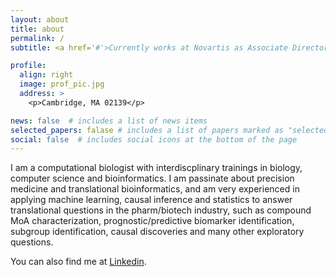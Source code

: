 ```yaml
---
layout: about
title: about
permalink: /
subtitle: <a href='#'>Currently works at Novartis as Associate Director, Data Science</a> gongchangzhaojie at gmail.com

profile:
  align: right
  image: prof_pic.jpg
  address: >
    <p>Cambridge, MA 02139</p>

news: false  # includes a list of news items
selected_papers: falase # includes a list of papers marked as "selected={true}"
social: false  # includes social icons at the bottom of the page
---
```


I am a computational biologist with interdiscplinary trainings in biology, computer science and bioinformatics. I am passinate about precision medicine and translational bioinformatics, and am very experienced in applying machine learning, causal inference and statistics to answer translational questions in the pharm/biotech industry, such as compound MoA characterization, prognostic/predictive biomarker identification, subgroup identification, causal discoveries and many other exploratory questions.


You can also find me at [Linkedin](https://www.linkedin.com/in/zhaojiezhang/).

